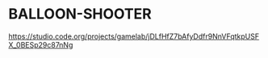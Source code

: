 # BALLOON-SHOOTER

https://studio.code.org/projects/gamelab/jDLfHfZ7bAfyDdfr9NnVFqtkpUSFX_0BESp29c87nNg
